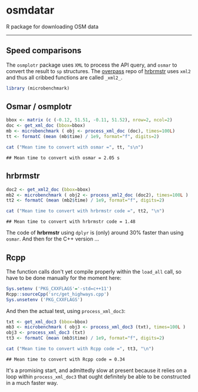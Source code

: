 osmdatar
========

R package for downloading OSM data

------------------------------------------------------------------------

Speed comparisons
-----------------

The `osmplotr` package uses `XML` to process the API query, and `osmar` to convert the result to `sp` structures. The [overpass](https://github.com/hrbrmstr/overpass/) repo of [hrbrmstr](https://github.com/hrbrmstr) uses `xml2` and thus all cribbed functions are called `_xml2_`.

``` r
library (microbenchmark)
```

Osmar / osmplotr
----------------

``` r
bbox <- matrix (c (-0.12, 51.51, -0.11, 51.52), nrow=2, ncol=2)
doc <- get_xml_doc (bbox=bbox)
mb <- microbenchmark ( obj <- process_xml_doc (doc), times=100L)
tt <- formatC (mean (mb$time) / 1e9, format="f", digits=2)
```

``` r
cat ("Mean time to convert with osmar =", tt, "s\n")
```

    ## Mean time to convert with osmar = 2.05 s

hrbrmstr
--------

``` r
doc2 <- get_xml2_doc (bbox=bbox)
mb2 <- microbenchmark ( obj2 <- process_xml2_doc (doc2), times=100L )
tt2 <- formatC (mean (mb2$time) / 1e9, format="f", digits=2)
```

``` r
cat ("Mean time to convert with hrbrmstr code =", tt2, "\n")
```

    ## Mean time to convert with hrbrmstr code = 1.48

The code of **hrbrmstr** using `dplyr` is (only) around 30% faster than using `osmar`. And then for the C++ version ...

Rcpp
----

The function calls don't yet compile properly within the `load_all` call, so have to be done manually for the moment here:

``` r
Sys.setenv ('PKG_CXXFLAGS'='-std=c++11')
Rcpp::sourceCpp('src/get_highways.cpp')
Sys.unsetenv ('PKG_CXXFLAGS')
```

And then the actual test, using `process_xml_doc3`:

``` r
txt <- get_xml_doc3 (bbox=bbox)
mb3 <- microbenchmark ( obj3 <- process_xml_doc3 (txt), times=100L )
obj3 <- process_xml_doc3 (txt)
tt3 <- formatC (mean (mb3$time) / 1e9, format="f", digits=2)
```

``` r
cat ("Mean time to convert with Rcpp code =", tt3, "\n")
```

    ## Mean time to convert with Rcpp code = 0.34

It's a promising start, and admittedly slow at present because it relies on a loop within `process_xml_doc3` that ought definitely be able to be constructed in a much faster way.
